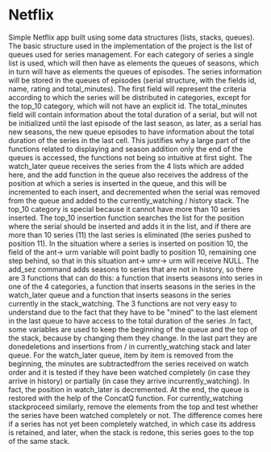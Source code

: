 # Netflix
Simple Netflix app built using some data structures (lists, stacks, queues).
The basic structure used in the implementation of the project is the list of queues used for series management. For each category of series
a single list is used, which will then have as elements the queues of seasons, which in turn will have as elements the queues of episodes. The series information will be stored in the queues of episodes (serial structure, with the fields id, name, rating and total_minutes). The first field will represent the criteria according to which the series will be distributed in categories, except for the top_10 category, which will not have an explicit id. The total_minutes field will contain information about
the total duration of a serial, but will not be initialized until the last episode of the last season, as later, as a serial has new seasons, the new queue
episodes to have information about the total duration of the series in the last cell. This justifies why a large part of the functions related to displaying and
season addition only the end of the queues is accessed, the functions not being so intuitive at first sight. The watch_later queue receives the series from the 4 lists which
are added here, and the add function in the queue also receives the address of the position at which a series is inserted in the queue, and this will be incremented to
each insert, and decremented when the serial was removed from the queue and added to the currently_watching / history stack.
The top_10 category is special because it cannot have more than 10 series inserted. The top_10 insertion function searches the list for the position where the serial should be inserted and adds it in the list, and if there are more than 10 series (11) the last series is eliminated (the series pushed to position 11). In the situation where a series is inserted on position 10, the field of the ant-> urm variable will point badly to position 10, remaining one step behind, so that in this situation ant-> umr-> urm will receive NULL. The add_sez command adds seasons to series that are not in history, so there are 3 functions that can do this: a function that inserts seasons into
series in one of the 4 categories, a function that inserts seasons in the series in the watch_later queue and a function that inserts seasons in
the series currently in the stack_watching. The 3 functions are not very easy to understand due to the fact that they have to be "mined" to the last element in
the last queue to have access to the total duration of the series .In fact, some variables are used to keep the beginning of the queue and the top of the stack, because by changing them they change. In the last part they are donedeletions and insertions from / in currently_watching stack and later queue. For the watch_later queue, item by item is removed from the beginning, the minutes are subtractedfrom the series received on watch order and it is tested if they have been watched completely (in case they arrive in history) or partially (in case they arrive incurrently_watching). In fact, the position in watch_later is decremented. At the end, the queue is restored with the help of the ConcatQ function. For currently_watching stackproceed similarly, remove the elements from the top and test whether the series have been watched completely or not. The difference comes here if a series has not yet been completely watched, in which case its address is retained, and later, when the stack is redone, this series goes to the top of the same stack.

